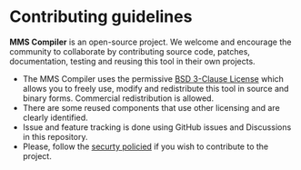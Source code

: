 # Contributing guidelines

**MMS Compiler** is an open-source project. We welcome and encourage the community to collaborate by contributing source code, patches, documentation, testing and reusing this tool in their own projects.

- The MMS Compiler uses the permissive [BSD 3-Clause License](https://github.com/ThalesGroup/MMS-compiler/blob/main/LICENSE) which allows you to freely use, modify and redistribute this tool in source and binary forms. Commercial redistribution is allowed.
- There are some reused components that use other licensing and are clearly identified.
- Issue and feature tracking is done using GitHub issues and Discussions in this repository.
- Please, follow the [securty policied](https://github.com/ThalesGroup/MMS-compiler/blob/main/SECURITY.md) if you wish to contribute to the project.

